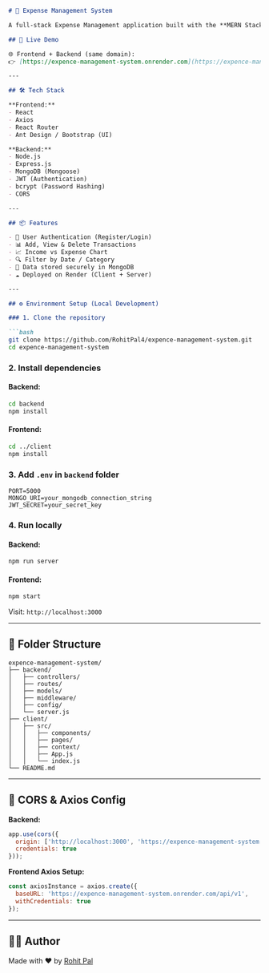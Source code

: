 
````markdown
# 💸 Expense Management System

A full-stack Expense Management application built with the **MERN Stack** (MongoDB, Express.js, React, Node.js). Users can securely sign up, log in, and manage their income and expenses with real-time tracking.

## 🚀 Live Demo

🌐 Frontend + Backend (same domain):  
👉 [https://expence-management-system.onrender.com](https://expence-management-system.onrender.com)

---

## 🛠️ Tech Stack

**Frontend:**
- React
- Axios
- React Router
- Ant Design / Bootstrap (UI)

**Backend:**
- Node.js
- Express.js
- MongoDB (Mongoose)
- JWT (Authentication)
- bcrypt (Password Hashing)
- CORS

---

## 📦 Features

- 🔐 User Authentication (Register/Login)
- 📊 Add, View & Delete Transactions
- 📈 Income vs Expense Chart
- 🔍 Filter by Date / Category
- 🧠 Data stored securely in MongoDB
- ☁️ Deployed on Render (Client + Server)

---

## ⚙️ Environment Setup (Local Development)

### 1. Clone the repository

```bash
git clone https://github.com/RohitPal4/expence-management-system.git
cd expence-management-system
````

### 2. Install dependencies

#### Backend:

```bash
cd backend
npm install
```

#### Frontend:

```bash
cd ../client
npm install
```

### 3. Add `.env` in `backend` folder

```env
PORT=5000
MONGO_URI=your_mongodb_connection_string
JWT_SECRET=your_secret_key
```

### 4. Run locally

#### Backend:

```bash
npm run server
```

#### Frontend:

```bash
npm start
```

Visit: `http://localhost:3000`

---

## 📁 Folder Structure

```
expence-management-system/
├── backend/
│   ├── controllers/
│   ├── routes/
│   ├── models/
│   ├── middleware/
│   ├── config/
│   └── server.js
├── client/
│   ├── src/
│   │   ├── components/
│   │   ├── pages/
│   │   ├── context/
│   │   ├── App.js
│   │   └── index.js
└── README.md
```

---

## 🔐 CORS & Axios Config

**Backend:**

```js
app.use(cors({
  origin: ['http://localhost:3000', 'https://expence-management-system.onrender.com'],
  credentials: true
}));
```

**Frontend Axios Setup:**

```js
const axiosInstance = axios.create({
  baseURL: 'https://expence-management-system.onrender.com/api/v1',
  withCredentials: true
});
```

---

## 🧑‍💻 Author

Made with ❤️ by [Rohit Pal](https://github.com/RohitPal4)


